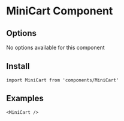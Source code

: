 # MiniCart Component


## Options
No options available for this component

## Install
```
import MiniCart from 'components/MiniCart'
```

## Examples
```
<MiniCart />
```